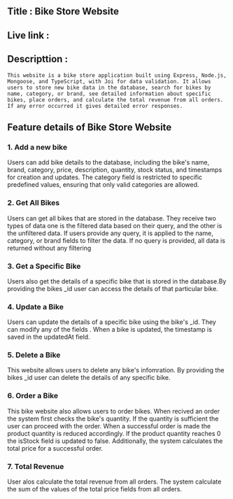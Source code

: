 ## Title : Bike Store Website
## Live link : 

## Descripttion :

    This website is a bike store application built using Express, Node.js, Mongoose, and TypeScript, with Joi for data validation. It allows users to store new bike data in the database, search for bikes by name, category, or brand, see detailed information about specific bikes, place orders, and calculate the total revenue from all orders. If any error occurred it gives detailed error responses.

## Feature details of Bike Store Website

### 1. Add a new bike

Users can add bike details to the database, including the bike's name, brand, category, price, description, quantity, stock status, and timestamps for creation and updates. The category field is restricted to specific predefined values, ensuring that only valid categories are allowed.

### 2. Get All Bikes

Users can get all bikes that are stored in the database. They receive two types of data one is the filtered data based on their query, and the other is the unfiltered data. If  users provide any query, it is applied to the name, category, or brand fields to filter the data. If no query is provided, all data is returned without any filtering

### 3. Get a Specific Bike

Users also get the details of a specific bike that is stored in the database.By providing the bikes _id user can access the details of that particular bike.

### 4. Update a Bike

Users can update the details of a specific bike using the bike's _id. They can modify any of the fields . When a bike is updated, the timestamp is saved in the updatedAt field.

### 5. Delete a Bike

This website allows users to delete any bike's infomration. By providing the bikes _id user can delete the details of any specific bike.

### 6. Order a Bike

This bike website also allows users to order bikes. When recived an order the system first checks  the bike's quantity. If the quantity is sufficient the user can proceed with the order. When a successful order is made the product quantity is reduced accordingly. If the product quantity reaches 0 the isStock field is updated to false. Additionally, the system calculates the total price for a successful order.

### 7. Total Revenue

User alos calculate the total revenue from all orders. The system calculate the sum of the values of the total price fields from all orders.

